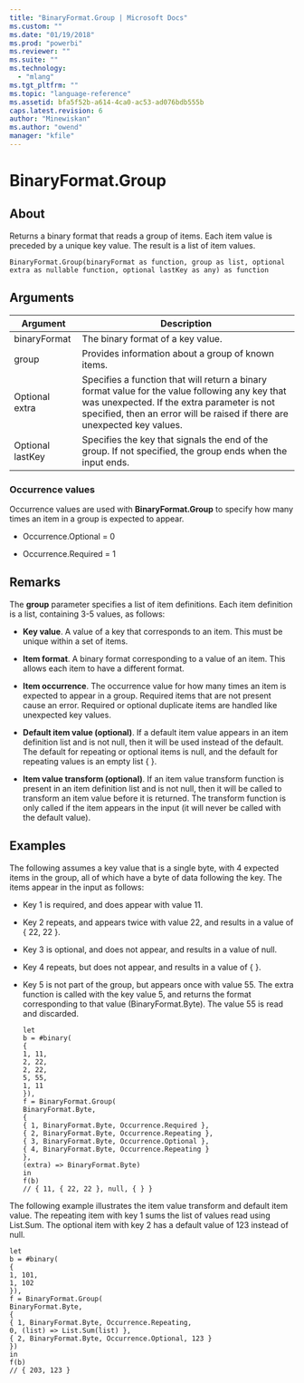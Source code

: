 ```yaml
---
title: "BinaryFormat.Group | Microsoft Docs"
ms.custom: ""
ms.date: "01/19/2018"
ms.prod: "powerbi"
ms.reviewer: ""
ms.suite: ""
ms.technology: 
  - "mlang"
ms.tgt_pltfrm: ""
ms.topic: "language-reference"
ms.assetid: bfa5f52b-a614-4ca0-ac53-ad076bdb555b
caps.latest.revision: 6
author: "Minewiskan"
ms.author: "owend"
manager: "kfile"
---
```

# BinaryFormat.Group

  
## About  
Returns a binary format that reads a group of items.  Each item value is preceded by a unique key value.  The result is a list of item values.  
  
```  
BinaryFormat.Group(binaryFormat as function, group as list, optional extra as nullable function, optional lastKey as any) as function  
```  
  
## Arguments  
  
|Argument|Description|  
|------------|---------------|  
|binaryFormat|The binary format of a key value.|  
|group|Provides information about a group of known items.|  
|Optional extra|Specifies a function that will return a binary format value for the value following any key that was unexpected. If the extra parameter is not specified, then an error will be raised if there are unexpected key values.|  
|Optional lastKey|Specifies the key that signals the end of the group.  If not specified, the group ends when the input ends.|  
  
### Occurrence values  
Occurrence values are used with **BinaryFormat.Group** to specify how many times an item in a group is expected to appear.  
  
-   Occurrence.Optional = 0  
  
-   Occurrence.Required = 1  
  
## Remarks  
The **group** parameter specifies a list of item definitions.  Each item definition is a list, containing 3-5 values, as follows:  
  
-   **Key value**.  A value of a key that corresponds to an item. This must be unique within a set of items.  
  
-   **Item format**.  A binary format corresponding to a value of an item. This allows each item to have a different format.  
  
-   **Item occurrence**.  The occurrence value for how many times an item is expected to appear in a group. Required items that are not present cause an error.  Required or optional duplicate items are handled like unexpected key values.  
  
-   **Default item value (optional)**.  If a default item value appears in an item definition list and is not null, then it will be used instead of the default. The default for repeating or optional items is null, and the default for repeating values is an empty list { }.  
  
-   **Item value transform (optional)**.   If an item value transform function is present in an item definition list and is not null, then it will be called to transform an item value before it is returned. The transform function is only called if the item appears in the input (it will never be called with the default value).  
  
## Examples  
The following assumes a key value that is a single byte, with 4 expected items in the group, all of which have a byte of data following the key.  The items appear in the input as follows:  
  
-   Key 1 is required, and does appear with value 11.  
  
-   Key 2 repeats, and appears twice with value 22, and results in a value of { 22, 22 }.  
  
-   Key 3 is optional, and does not appear, and results in a value of null.  
  
-   Key 4 repeats, but does not appear, and results in a value of { }.  
  
-   Key 5 is not part of the group, but appears once with value 55.  The extra function is called with the key value 5, and returns the format corresponding to that value (BinaryFormat.Byte).  The value 55 is read and discarded.  
  
    ```  
    let      
    b = #binary(      
    {           
    1, 11,           
    2, 22,           
    2, 22,           
    5, 55,           
    1, 11       
    }),      
    f = BinaryFormat.Group(          
    BinaryFormat.Byte,          
    {              
    { 1, BinaryFormat.Byte, Occurrence.Required },              
    { 2, BinaryFormat.Byte, Occurrence.Repeating },                    
    { 3, BinaryFormat.Byte, Occurrence.Optional },              
    { 4, BinaryFormat.Byte, Occurrence.Repeating }          
    },          
    (extra) => BinaryFormat.Byte)  
    in      
    f(b)  
    // { 11, { 22, 22 }, null, { } }  
    ```  
  
The following example illustrates the item value transform and default item value.   The repeating item with key 1 sums the list of values read using List.Sum.  The optional item with key 2 has a default value of 123 instead of null.  
  
```  
let      
b = #binary(      
{           
1, 101,           
1, 102       
}),      
f = BinaryFormat.Group(          
BinaryFormat.Byte,          
{              
{ 1, BinaryFormat.Byte, Occurrence.Repeating,                 
0, (list) => List.Sum(list) },              
{ 2, BinaryFormat.Byte, Occurrence.Optional, 123 }          
})  
in      
f(b)  
// { 203, 123 }  
```  
